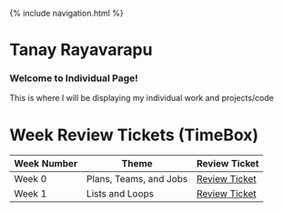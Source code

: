 {% include navigation.html %}

# Tanay Rayavarapu 

### Welcome to Individual Page!
This is where I will be displaying my individual work and projects/code

# Week Review Tickets (TimeBox)

Week Number | Theme | Review Ticket | 
----- | ----- | ----- | 
Week 0 | Plans, Teams, and Jobs | [Review Ticket](https://github.com/TANAY101405/TanayRayavarapu/issues/1#issue-1168806462) | 
Week 1 | Lists and Loops | [Review Ticket]() | 















